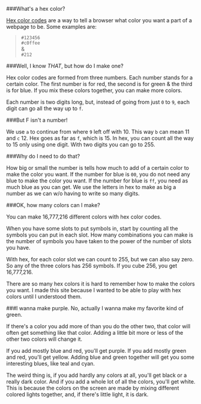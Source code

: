 
###What's a hex color?

[Hex color codes][hex] are a way to tell a browser what color you want a part of a webpage to be. Some examples are:

>    `#123456`      
    `#c0ffee`      
  &    
    `#212`

###Well, I know *THAT*, but how do I make one?

Hex color codes are formed from three numbers. Each number stands for a certain color. The first number is for red, the second is for green & the third is for blue. If you mix these colors together, you can make more colors. 

Each number is two digits long, but, instead of going from just `0` to `9`, each digit can go all the way up to `f`. 

###But F isn't a number! 

We use `a` to continue from where `9` left off with 10. This way `b` can mean 11 and `c` 12. Hex goes as far as `f`, which is 15. In hex, you can count all the way to 15 only using one digit. With two digits you can go to 255.

###Why do I need to do that?

How big or small the number is tells how much to add of a certain color to make the color you want. If the number for blue is `00`, you do not need any blue to make the color you want. If the number for blue is `ff`, you need as much blue as you can get. We use the letters in hex to make as big a number as we can w/o having to write so many digits. 

###OK, how many colors can I make? 

You can make 16,777,216 different colors with hex color codes. 

When you have some slots to put symbols in, start by counting all the symbols you can put in each slot. How many combinations you can make is the number of symbols you have taken to the power of the number of slots you have. 

With hex, for each color slot we can count to 255, but we can also say zero. So any of the three colors has 256 symbols. If you cube 256, you get 16,777,216. 

There are so many hex colors it is hard to remember how to make the colors you want. I made this site because I wanted to be able to play with hex colors until I understood them. 

###I wanna make purple. No, actually I wanna make my favorite kind of green. 

If there's a color you add more of than you do the other two, that color will  often get something like that color. Adding a little bit more or less of the other two colors will change it. 

If you add mostly blue and red, you'll get purple. If you add mostly green and red, you'll get yellow. Adding blue and green together will get you some interesting blues, like teal and cyan. 

The weird thing is, if you add hardly any colors at all, you'll get black or a really dark color. And if you add a whole lot of all the colors, you'll get white. This is because the colors on the screen are made by mixing different colored lights together, and, if there's little light, it is dark. 

[hex]: http://en.wikipedia.org/wiki/Web_colors#Hex_triplet